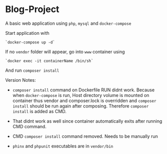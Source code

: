 # Blog-Project

A basic web application using `php`, `mysql` and `docker-compose`

Start application with 

    `docker-compose up -d`
If no `vendor` folder will appear, go into `www` container using 

    `docker exec -it containerName /bin/sh`

And run `composer install`

Version Notes:

- `composer install` command on Dockerfile RUN didnt work. Because when `docker-compose` is run, Host directory volume is mounted on container thus vendor and composer.lock is overridden and `composer install` should be run again after composing. Therefore `composer install` is added as CMD. 
- That didnt work as well since container automatically exits after running CMD command. 
- CMD `composer install` command removed. Needs to be manually run

- `phinx` and `phpunit` executables are in `vendor/bin`